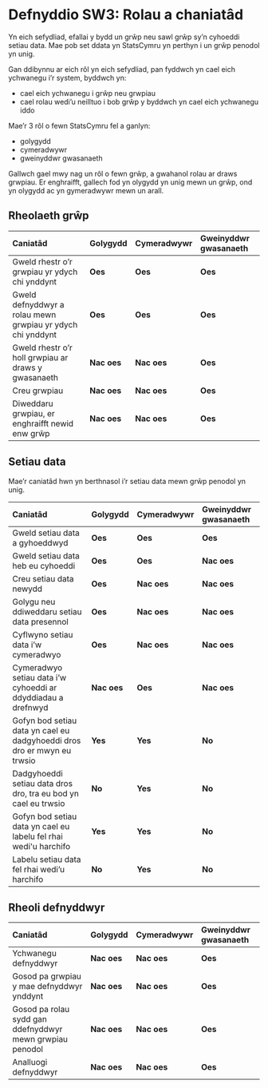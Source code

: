 # Defnyddio SW3: Rolau a chaniatâd

Yn eich sefydliad, efallai y bydd un grŵp neu sawl grŵp sy’n cyhoeddi setiau data. Mae pob set ddata yn StatsCymru yn perthyn i un grŵp penodol yn unig.

Gan ddibynnu ar eich rôl yn eich sefydliad, pan fyddwch yn cael eich ychwanegu i’r system, byddwch yn:

- cael eich ychwanegu i grŵp neu grwpiau
- cael rolau wedi’u neilltuo i bob grŵp y byddwch yn cael eich ychwanegu iddo

Mae’r 3 rôl o fewn StatsCymru fel a ganlyn:

- golygydd
- cymeradwywr
- gweinyddwr gwasanaeth

Gallwch gael mwy nag un rôl o fewn grŵp, a gwahanol rolau ar draws grwpiau. Er enghraifft, gallech fod yn olygydd yn unig mewn un grŵp, ond yn olygydd ac yn gymeradwywr mewn un arall.

## Rheolaeth grŵp

| Caniatâd                                                   | Golygydd                                                  | Cymeradwywr                                               | Gweinyddwr gwasanaeth                                   |
| :--------------------------------------------------------- | :-------------------------------------------------------- | :-------------------------------------------------------- | :------------------------------------------------------ |
| Gweld rhestr o’r grwpiau yr ydych chi ynddynt              | <strong class="govuk-tag govuk-tag--green">Oes</strong>   | <strong class="govuk-tag govuk-tag--green">Oes</strong>   | <strong class="govuk-tag govuk-tag--green">Oes</strong> |
| Gweld defnyddwyr a rolau mewn grwpiau yr ydych chi ynddynt | <strong class="govuk-tag govuk-tag--green">Oes</strong>   | <strong class="govuk-tag govuk-tag--green">Oes</strong>   | <strong class="govuk-tag govuk-tag--green">Oes</strong> |
| Gweld rhestr o’r holl grwpiau ar draws y gwasanaeth        | <strong class="govuk-tag govuk-tag--red">Nac oes</strong> | <strong class="govuk-tag govuk-tag--red">Nac oes</strong> | <strong class="govuk-tag govuk-tag--green">Oes</strong> |
| Creu grwpiau                                               | <strong class="govuk-tag govuk-tag--red">Nac oes</strong> | <strong class="govuk-tag govuk-tag--red">Nac oes</strong> | <strong class="govuk-tag govuk-tag--green">Oes</strong> |
| Diweddaru grwpiau, er enghraifft newid enw grŵp            | <strong class="govuk-tag govuk-tag--red">Nac oes</strong> | <strong class="govuk-tag govuk-tag--red">Nac oes</strong> | <strong class="govuk-tag govuk-tag--green">Oes</strong> |

## Setiau data

Mae’r caniatâd hwn yn berthnasol i’r setiau data mewn grŵp penodol yn unig.

| Caniatâd                                                                | Golygydd                                                  | Cymeradwywr                                               | Gweinyddwr gwasanaeth                                     |
| :---------------------------------------------------------------------- | :-------------------------------------------------------- | :-------------------------------------------------------- | :-------------------------------------------------------- |
| Gweld setiau data a gyhoeddwyd                                          | <strong class="govuk-tag govuk-tag--green">Oes</strong>   | <strong class="govuk-tag govuk-tag--green">Oes</strong>   | <strong class="govuk-tag govuk-tag--green">Oes</strong>   |
| Gweld setiau data heb eu cyhoeddi                                       | <strong class="govuk-tag govuk-tag--green">Oes</strong>   | <strong class="govuk-tag govuk-tag--green">Oes</strong>   | <strong class="govuk-tag govuk-tag--red">Nac oes</strong> |
| Creu setiau data newydd                                                 | <strong class="govuk-tag govuk-tag--green">Oes</strong>   | <strong class="govuk-tag govuk-tag--red">Nac oes</strong> | <strong class="govuk-tag govuk-tag--red">Nac oes</strong> |
| Golygu neu ddiweddaru setiau data presennol                             | <strong class="govuk-tag govuk-tag--green">Oes</strong>   | <strong class="govuk-tag govuk-tag--red">Nac oes</strong> | <strong class="govuk-tag govuk-tag--red">Nac oes</strong> |
| Cyflwyno setiau data i’w cymeradwyo                                     | <strong class="govuk-tag govuk-tag--green">Oes</strong>   | <strong class="govuk-tag govuk-tag--red">Nac oes</strong> | <strong class="govuk-tag govuk-tag--red">Nac oes</strong> |
| Cymeradwyo setiau data i’w cyhoeddi ar ddyddiadau a drefnwyd            | <strong class="govuk-tag govuk-tag--red">Nac oes</strong> | <strong class="govuk-tag govuk-tag--green">Oes</strong>   | <strong class="govuk-tag govuk-tag--red">Nac oes</strong> |
| Gofyn bod setiau data yn cael eu dadgyhoeddi dros dro er mwyn eu trwsio | <strong class="govuk-tag govuk-tag--green">Yes</strong>   | <strong class="govuk-tag govuk-tag--green">Yes</strong>   | <strong class="govuk-tag govuk-tag--red">No</strong>      |
| Dadgyhoeddi setiau data dros dro, tra eu bod yn cael eu trwsio          | <strong class="govuk-tag govuk-tag--red">No</strong>      | <strong class="govuk-tag govuk-tag--green">Yes</strong>   | <strong class="govuk-tag govuk-tag--red">No</strong>      |
| Gofyn bod setiau data yn cael eu labelu fel rhai wedi'u harchifo        | <strong class="govuk-tag govuk-tag--green">Yes</strong>   | <strong class="govuk-tag govuk-tag--green">Yes</strong>   | <strong class="govuk-tag govuk-tag--red">No</strong>      |
| Labelu setiau data fel rhai wedi’u harchifo                             | <strong class="govuk-tag govuk-tag--red">No</strong>      | <strong class="govuk-tag govuk-tag--green">Yes</strong>   | <strong class="govuk-tag govuk-tag--red">No</strong>      |

## Rheoli defnyddwyr

| Caniatâd                                                 | Golygydd                                                  | Cymeradwywr                                               | Gweinyddwr gwasanaeth                                   |
| :------------------------------------------------------- | :-------------------------------------------------------- | :-------------------------------------------------------- | :------------------------------------------------------ |
| Ychwanegu defnyddwyr                                     | <strong class="govuk-tag govuk-tag--red">Nac oes</strong> | <strong class="govuk-tag govuk-tag--red">Nac oes</strong> | <strong class="govuk-tag govuk-tag--green">Oes</strong> |
| Gosod pa grwpiau y mae defnyddwyr ynddynt                | <strong class="govuk-tag govuk-tag--red">Nac oes</strong> | <strong class="govuk-tag govuk-tag--red">Nac oes</strong> | <strong class="govuk-tag govuk-tag--green">Oes</strong> |
| Gosod pa rolau sydd gan ddefnyddwyr mewn grwpiau penodol | <strong class="govuk-tag govuk-tag--red">Nac oes</strong> | <strong class="govuk-tag govuk-tag--red">Nac oes</strong> | <strong class="govuk-tag govuk-tag--green">Oes</strong> |
| Analluogi defnyddwyr                                     | <strong class="govuk-tag govuk-tag--red">Nac oes</strong> | <strong class="govuk-tag govuk-tag--red">Nac oes</strong> | <strong class="govuk-tag govuk-tag--green">Oes</strong> |
